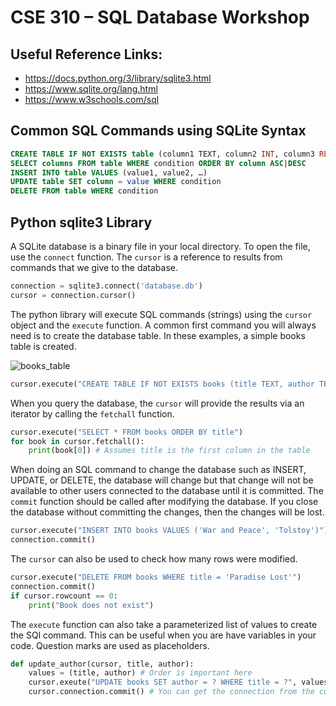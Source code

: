 # CSE 310 – SQL Database Workshop

## Useful Reference Links:

* https://docs.python.org/3/library/sqlite3.html
* https://www.sqlite.org/lang.html
* https://www.w3schools.com/sql

## Common SQL Commands using SQLite Syntax

```sql
CREATE TABLE IF NOT EXISTS table (column1 TEXT, column2 INT, column3 REAL, …)
SELECT columns FROM table WHERE condition ORDER BY column ASC|DESC
INSERT INTO table VALUES (value1, value2, …)
UPDATE table SET column = value WHERE condition
DELETE FROM table WHERE condition
```

## Python sqlite3 Library

A SQLite database is a binary file in your local directory.  To open the file, use the `connect` function.  The `cursor` is a reference to results from commands that we give to the database.

```python
connection = sqlite3.connect('database.db')
cursor = connection.cursor()
```

The python library will execute SQL commands (strings) using the `cursor` object and the `execute` function.  A common first command you will always need is to create the database table.  In these examples, a simple books table is created.

![books_table](C:\git\CS310_Workshops\books_table.jpg)

```python
cursor.execute("CREATE TABLE IF NOT EXISTS books (title TEXT, author TEXT)")
```

When you query the database, the `cursor` will provide the results via an iterator by calling the `fetchall` function.

```python
cursor.execute("SELECT * FROM books ORDER BY title")
for book in cursor.fetchall():
    print(book[0]) # Assumes title is the first column in the table
```

When doing an SQL command to change the database such as INSERT, UPDATE, or DELETE, the database will change but that change will not be available to other users connected to the database until it is committed.  The `commit` function should be called after modifying the database.  If you close the database without committing the changes, then the changes will be lost.

```python
cursor.execute("INSERT INTO books VALUES ('War and Peace', 'Tolstoy')")
connection.commit()
```

The `cursor` can also be used to check how many rows were modified.

```python
cursor.execute("DELETE FROM books WHERE title = 'Paradise Lost'")
connection.commit()
if cursor.rowcount == 0:
    print("Book does not exist")
```

The `execute` function can also take a parameterized list of values to create the SQl command.  This can be useful when you are have variables in your code.  Question marks are used as placeholders.

```python
def update_author(cursor, title, author):
    values = (title, author) # Order is important here
    cursor.exeute("UPDATE books SET author = ? WHERE title = ?", values)
    cursor.connection.commit() # You can get the connection from the cursor
